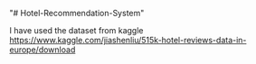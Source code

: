 "# Hotel-Recommendation-System" 

I have used the dataset from kaggle
https://www.kaggle.com/jiashenliu/515k-hotel-reviews-data-in-europe/download
